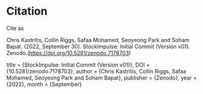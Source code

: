# Citation
Cite as

Chris Kastritis, Collin Riggs, Safaa Mohamed, Seoyeong Park and Soham Bapat. (2022, September 30). StockImpulse: Initial Commit (Version v01). Zenodo.(https://doi.org/10.5281/zenodo.7178703)

title = {StockImpulse: Initial Commit (Version v01)}, DOI = {10.5281/zenodo.7178703}, author = {Chris Kastritis, Collin Riggs, Safaa Mohamed, Seoyeong Park and Soham Bapat}, publisher = {Zenodo}, year = {2022}, month = {September}

